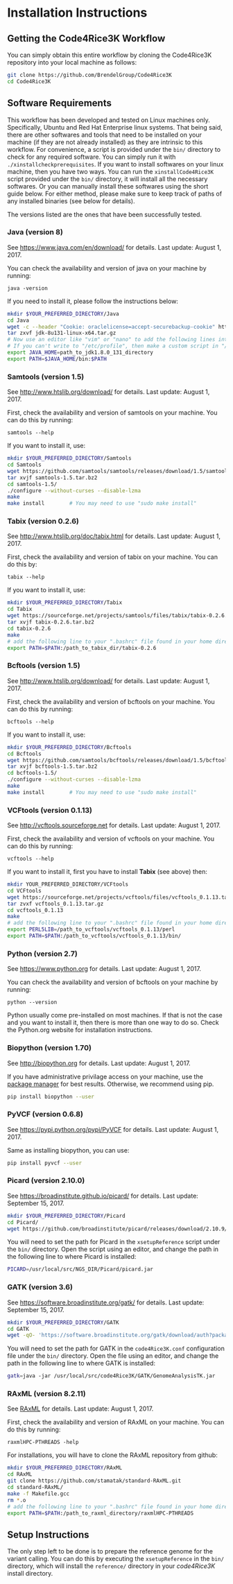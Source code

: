 # Installation Instructions

## Getting the Code4Rice3K Workflow

You can simply obtain this entire workflow by cloning the Code4Rice3K repository into your local machine as follows:

```bash
git clone https://github.com/BrendelGroup/Code4Rice3K  
cd Code4Rice3K
```

## Software Requirements

This workflow has been developed and tested on Linux machines only. 
Specifically, Ubuntu and Red Hat Enterprise linux systems. 
That being said, there are other softwares and tools that need to be installed on your machine (if they are not already installed) as they are intrinsic to this workflow.
For convenience, a script is provided under the `bin/` directory to check for any required software.
You can simply run it with `./xinstallcheckprerequisites`.
If you want to install softwares on your linux machine, then you have two ways. 
You can run the `xinstallCode4Rice3K` script provided under the `bin/` directory, it will install all the necessary softwares.
Or you can manually install these softwares using the short guide below.
For either method, please make sure to keep track of paths of any installed binaries (see below for details).

The versions listed are the ones that have been successfully tested.

### Java (version 8)
See https://www.java.com/en/download/ for details. Last update: August 1, 2017.

You can check the availability and version of java on your machine by running:

`java -version`

If you need to install it, please follow the instructions below:
```bash
mkdir $YOUR_PREFERRED_DIRECTORY/Java
cd Java
wget -c --header "Cookie: oraclelicense=accept-securebackup-cookie" http://download.oracle.com/otn-pub/java/jdk/8u131-b11/d54c1d3a095b4ff2b6607d096fa80163/jdk-8u131-linux-x64.tar.gz
tar zxvf jdk-8u131-linux-x64.tar.gz
# Now use an editor like "vim" or "nano" to add the following lines into your "/etc/profile":
# If you can't write to "/etc/profile", then make a custom script in "/etc/profile.d/" and add:
export JAVA_HOME=path_to_jdk1.8.0_131_directory
export PATH=$JAVA_HOME/bin:$PATH
```

### Samtools (version 1.5)
See http://www.htslib.org/download/ for details. Last update: August 1, 2017.

First, check the availability and version of samtools on your machine. 
You can do this by running:

`samtools --help`

If you want to install it, use:
```bash
mkdir $YOUR_PREFERRED_DIRECTORY/Samtools
cd Samtools  
wget https://github.com/samtools/samtools/releases/download/1.5/samtools-1.5.tar.bz2  
tar xvjf samtools-1.5.tar.bz2  
cd samtools-1.5/
./configure --without-curses --disable-lzma  
make  
make install		# You may need to use "sudo make install"
```

### Tabix (version 0.2.6)
See http://www.htslib.org/doc/tabix.html for details. Last update: August 1, 2017.

First, check the availability and version of tabix on your machine.
You can do this by:

`tabix --help`

If you want to install it, use:
```bash
mkdir $YOUR_PREFERRED_DIRECTORY/Tabix
cd Tabix  
wget https://sourceforge.net/projects/samtools/files/tabix/tabix-0.2.6.tar.bz2  
tar xvjf tabix-0.2.6.tar.bz2
cd tabix-0.2.6
make
# add the following line to your ".bashrc" file found in your home directory, save your ".bashrc" file, and run "source .bashrc" in the command line.
export PATH=$PATH:/path_to_tabix_dir/tabix-0.2.6
```

### Bcftools (version 1.5)
See http://www.htslib.org/download/ for details. Last update: August 1, 2017.

First, check the availability and version of bcftools on your machine. 
You can do this by running:

`bcftools --help`

If you want to install it, use:
```bash
mkdir $YOUR_PREFERRED_DIRECTORY/Bcftools
cd Bcftools  
wget https://github.com/samtools/bcftools/releases/download/1.5/bcftools-1.5.tar.bz2  
tar xvjf bcftools-1.5.tar.bz2 
cd bcftools-1.5/
./configure --without-curses --disable-lzma    
make  
make install		# You may need to use "sudo make install"
```

### VCFtools (version 0.1.13)
See http://vcftools.sourceforge.net for details. Last update: August 1, 2017.

First, check the availability and version of vcftools on your machine. 
You can do this by running:

`vcftools --help`

If you want to install it, first you have to install **Tabix** (see above) then:
```bash
mkdir YOUR_PREFERRED_DIRECTORY/VCFtools
cd VCFtools  
wget https://sourceforge.net/projects/vcftools/files/vcftools_0.1.13.tar.gz  
tar zvxf vcftools_0.1.13.tar.gz
cd vcftools_0.1.13 
make
# add the following line to your ".bashrc" file found in your home directory, save your ".bashrc" file, and run "source .bashrc" in the command line.
export PERL5LIB=/path_to_vcftools/vcftools_0.1.13/perl
export PATH=$PATH:/path_to_vcftools/vcftools_0.1.13/bin/
```

### Python (version 2.7)
See https://www.python.org for details. Last update: August 1, 2017.

You can check the availability and version of bcftools on your machine by running:

`python --version`

Python usually come pre-installed on most machines. 
If that is not the case and you want to install it, then there is more than one way to do so. Check the Python.org website for installation instructions. 

### Biopython (version 1.70)
See http://biopython.org for details. Last update: August 1, 2017.


If you have administrative privilage access on your machine, use the [package manager](http://biopython.org/wiki/Download#Packages) for best results. 
Otherwise, we recommend using pip.
```bash
pip install biopython --user
```

### PyVCF (version 0.6.8)
See https://pypi.python.org/pypi/PyVCF for details. Last update: August 1, 2017.

Same as installing biopython, you can use:
```bash
pip install pyvcf --user
```

### Picard (version 2.10.0)
See https://broadinstitute.github.io/picard/ for details. Last update: September 15, 2017. 

```bash
mkdir $YOUR_PREFERRED_DIRECTORY/Picard
cd Picard/
wget https://github.com/broadinstitute/picard/releases/download/2.10.9/picard.jar
```
You will need to set the path for Picard in the `xsetupReference` script under the `bin/` directory.
Open the script using an editor, and change the path in the following line to where Picard is installed:
```bash
PICARD=/usr/local/src/NGS_DIR/Picard/picard.jar
```

### GATK (version 3.6)
See https://software.broadinstitute.org/gatk/ for details. Last update: September 15, 2017.

```bash
mkdir $YOUR_PREFERRED_DIRECTORY/GATK
cd GATK
wget -qO- 'https://software.broadinstitute.org/gatk/download/auth?package=GATK-archive&version=3.6-0-g89b7209' | tar xfj -
```
You will need to set the path for GATK in the `code4Rice3K.conf` configuration file under the `bin/` directory.
Open the file using an editor, and change the path in the following line to where GATK is installed:
```bash
gatk=java -jar /usr/local/src/code4Rice3K/GATK/GenomeAnalysisTK.jar
```

### RAxML (version 8.2.11)
See [RAxML](https://sco.h-its.org/exelixis/web/software/raxml/index.html) for details. Last update: August 1, 2017.

First, check the availability and version of RAxML on your machine. 
You can do this by running:

`raxmlHPC-PTHREADS -help`

For installations, you will have to clone the RAxML repository from github:
```bash
mkdir $YOUR_PREFERRED_DIRECTORY/RAxML
cd RAxML
git clone https://github.com/stamatak/standard-RAxML.git
cd standard-RAxML/
make -f Makefile.gcc
rm *.o
# add the following line to your ".bashrc" file found in your home directory, save your ".bashrc" file, and run "source .bashrc" in the command line.
export PATH=$PATH:/path_to_raxml_directory/raxmlHPC-PTHREADS
```

## Setup Instructions

The only step left to be done is to prepare the reference genome for the variant calling.
You can do this by executing the `xsetupReference` in the `bin/` directory, which will install the `reference/` directory in your _code4Rice3K_ install directory.
